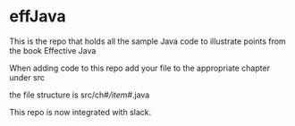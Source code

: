 effJava
=======

This is the repo that holds all the sample Java code to illustrate points from the book Effective Java

When adding code to this repo add your file to the appropriate chapter under src

the file structure is src/ch#_<chapter title>/item#_<name>.java

This repo is now integrated with slack.

